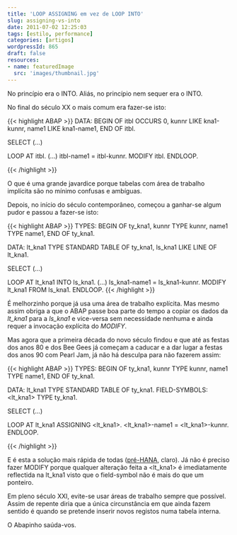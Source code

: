 ```yaml
---
title: 'LOOP ASSIGNING em vez de LOOP INTO'
slug: assigning-vs-into
date: 2011-07-02 12:25:03
tags: [estilo, performance]
categories: [artigos]
wordpressId: 865
draft: false
resources:
- name: featuredImage
  src: 'images/thumbnail.jpg'
---
```

No princípio era o INTO.
Aliás, no princípio nem sequer era o INTO.

<!--more-->

No final do século XX o mais comum era fazer-se isto:


{{< highlight ABAP >}}
DATA: BEGIN OF itbl OCCURS 0,
    kunnr LIKE kna1-kunnr,
    name1 LIKE kna1-name1,
  END OF itbl.

SELECT (...)

LOOP AT itbl.
  (...)
  itbl-name1 = itbl-kunnr.
  MODIFY itbl.
ENDLOOP.

{{< /highlight >}}

O que é uma grande javardice porque tabelas com área de trabalho implícita são no mínimo confusas e ambíguas.

Depois, no início do século contemporâneo, começou a ganhar-se algum pudor e passou a fazer-se isto:


{{< highlight ABAP >}}
TYPES: BEGIN OF ty_kna1,
    kunnr TYPE kunnr,
    name1 TYPE name1,
  END OF ty_kna1.

DATA: lt_kna1 TYPE STANDARD TABLE OF ty_kna1,
      ls_kna1 LIKE LINE OF lt_kna1.

SELECT (...)

LOOP AT lt_kna1 INTO ls_kna1.
  (...)
  ls_kna1-name1 = ls_kna1-kunnr.
  MODIFY lt_kna1 FROM ls_kna1.
ENDLOOP.
{{< /highlight >}}

É melhorzinho porque já usa uma área de trabalho explícita. Mas mesmo assim obriga a que o ABAP passe boa parte do tempo a copiar os dados da _lt_kna1_ para a _ls_kna1_ e vice-versa sem necessidade nenhuma e ainda requer a invocação explícita do _MODIFY_.

Mas agora que a primeira década do novo século findou e que até as festas dos anos 80 e dos Bee Gees já começam a caducar e a dar lugar a festas dos anos 90 com Pearl Jam, já não há desculpa para não fazerem assim:


{{< highlight ABAP >}}
TYPES: BEGIN OF ty_kna1,
    kunnr TYPE kunnr,
    name1 TYPE name1,
  END OF ty_kna1.

DATA: lt_kna1 TYPE STANDARD TABLE OF ty_kna1.
FIELD-SYMBOLS: <lt_kna1> TYPE ty_kna1.

SELECT (...)

LOOP AT lt_kna1 ASSIGNING <lt_kna1>.
  <lt_kna1>-name1 = <lt_kna1>-kunnr.
ENDLOOP.

{{< /highlight >}}

E é esta a solução mais rápida de todas ([pré-HANA][1], claro). Já não é preciso fazer MODIFY porque qualquer alteração feita a <lt_kna1> é imediatamente reflectida na lt_kna1 visto que o field-symbol não é mais do que um ponteiro.

Em pleno século XXI, evite-se usar áreas de trabalho sempre que possível. Assim de repente diria que a única circunstância em que ainda fazem sentido é quando se pretende inserir novos registos numa tabela interna.

O Abapinho saúda-vos.

   [1]: http://www.sap.com/platform/in-memory-computing/index.epx
